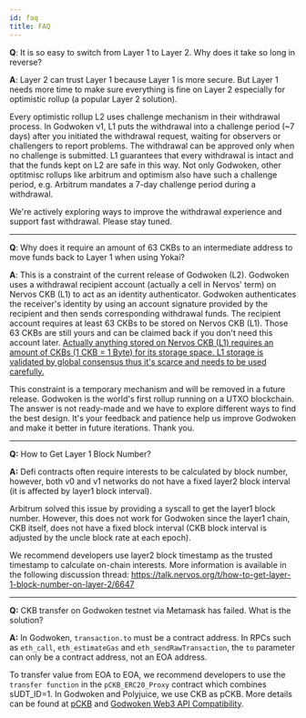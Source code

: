 ```yaml
---
id: faq
title: FAQ
---
```


**Q**: It is so easy to switch from Layer 1 to Layer 2. Why does it take so long in reverse?

**A**: Layer 2 can trust Layer 1 because Layer 1 is more secure. But Layer 1 needs more time to make sure everything is fine on Layer 2 especially for optimistic rollup (a popular Layer 2 solution). 

Every optimistic rollup L2 uses challenge mechanism in their withdrawal process. In Godwoken v1, L1 puts the withdrawal into a challenge period (~7 days) after you initiated the withdrawal request, waiting for observers or challengers to report problems. The withdrawal can be approved only when no challenge is submitted. L1 guarantees that every withdrawal is intact and that the funds kept on L2 are safe in this way. Not only Godwoken, other optitmisc rollups like arbitrum and optimism also have such a challenge period, e.g. Arbitrum mandates a 7-day challenge period during a withdrawal.

We're actively exploring ways to improve the withdrawal experience and support fast withdrawal. Please stay tuned.

----

**Q**: Why does it require an amount of 63 CKBs to an intermediate address to move funds back to Layer 1 when using Yokai? 

**A**: This is a constraint of the current release of Godwoken (L2). Godwoken uses a withdrawal recipient account (actually a cell in Nervos' term) on Nervos CKB (L1) to act as an identity authenticator. Godwoken authenticates the receiver's identity by using an account signature provided by the recipient and then sends corresponding withdrawal funds. The recipient account requires at least 63 CKBs to be stored on Nervos CKB (L1). Those 63 CKBs are still yours and can be claimed back if you don't need this account later. [Actually anything stored on Nervos CKB (L1) requires an amount of CKBs (1 CKB = 1 Byte) for its storage space. L1 storage is validated by global consensus thus it's scarce and needs to be used carefully.](https://docs.nervos.org/docs/basics/concepts/economics)

This constraint is a temporary mechanism and will be removed in a future release. Godwoken is the world's first rollup running on a UTXO blockchain. The answer is not ready-made and we have to explore different ways to find the best design. It's your feedback and patience help us improve Godwoken and make it better in future iterations. Thank you.

----

**Q:** How to Get Layer 1 Block Number?

**A:** Defi contracts often require interests to be calculated by block number, however, both v0 and v1 networks do not have a fixed layer2 block interval (it is affected by layer1 block interval).

Arbitrum solved this issue by providing a syscall to get the layer1 block number. However, this does not work for Godwoken since the layer1 chain, CKB itself, does not have a fixed block interval (CKB block interval is adjusted by the uncle block rate at each epoch).

We recommend developers use layer2 block timestamp as the trusted timestamp to calculate on-chain interests. More information is available in the following discussion thread: https://talk.nervos.org/t/how-to-get-layer-1-block-number-on-layer-2/6647

----

**Q:** CKB transfer on Godwoken testnet via Metamask has failed. What is the solution?

**A:** In Godwoken, `transaction.to` must be a contract address. In RPCs such as `eth_call`, `eth_estimateGas` and `eth_sendRawTransaction`, the `to` parameter can only be a contract address, not an EOA address.

To transfer value from EOA to EOA, we recommend developers to use the `transfer function` in the `pCKB_ERC20_Proxy` contract which combines sUDT_ID=1. In Godwoken and Polyjuice, we use CKB as pCKB. More details can be found at [pCKB](integration.md#pckb) and [Godwoken Web3 API Compatibility](integration.md#godwoken-web3-api-compatibility). 